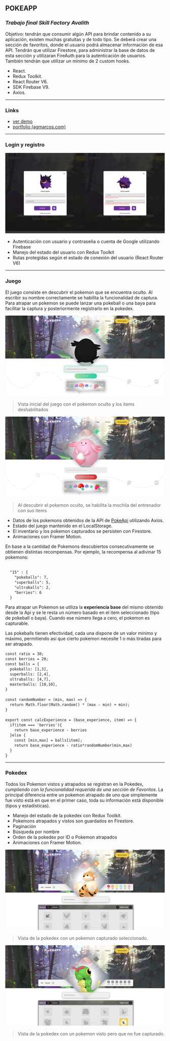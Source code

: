 ## POKEAPP</br>
### *Trabajo final Skill Factory Avalith*

Objetivo: tendrán que consumir algún API para brindar contenido a su aplicación, existen muchas gratuitas y de todo tipo. Se deberá crear una sección de favoritos, donde el usuario podrá almacenar información de esa API. Tendrán que utilizar Firestore, para administrar la base de datos de esta sección y utilizaran FireAuth para la autenticación de usuarios. También tendrán que utilizar un mínimo de 2 custom hooks.
</br>

* React.
* Redux Toolkit.
* React Router V6.
* SDK Firebase V9. 
* Axios.

---
### Links
* [ver demo](https://pokeapp-ashy.vercel.app)
* [portfolio (agmarcos.com)](https://agmarcos.com)

---

### Login y registro

![login](./public/preview/login.jpg)

* Autenticación con usuario y contraseña o cuenta de Google utilizando Firebase
* Manejo del estado del usuario con Redux Toolkit
* Rutas protegidas según el estado de conexión del usuario (React Router V6)

---

### Juego
El juego consiste en descubrir el pokemon que se encuentra oculto. Al escribir su nombre correctamente se habilita la funcionalidad de captura. 
Para atrapar un pokemon se puede lanzar una pokeball o una baya para facilitar la captura y posteriormente registrarlo en la pokedex.

![juego](./public/preview/game1.jpg)
 > Vista inicial del juego con el pokemon oculto y los items deshabilitados
 
![juego](./public/preview/game2.jpg)
> Al descubrir el pokemon oculto, se habilita la mochila del entrenador con sus items

* Datos de los pokemons obtenidos de la API de [PokeApi](https://pokeapi.co) utilizando Axios.
* Estado del juego mantenido en el LocalStorage.
* El inventario y los pokemon capturados se persisten con Firestore.
* Animaciones con Framer Motion.


En base a la cantidad de Pokemons descubiertos consecutivamente se obtienen distintas recompensas. Por ejemplo, la recompensa al adivinar 15 pokemons:
```

  "15" : {
    "pokeballs": 7,
    "superballs": 5,
    "ultraballs": 2,
    "berries": 6
  }

```

Para atrapar un Pokemon se utiliza la **experiencia base** del mismo obtenido desde la Api y se le resta un número basado en el item seleccionado (tipo de pokeball o baya). 
Cuando ese número llega a cero, el pokemon es capturable. 

Las pokeballs tienen efectividad, cada una dispone de un valor mínimo y máximo, permitiendo así que cierto pokemon necesite 1 o más tiradas para ser atrapado.

````
const ratio = 30;
const berries = 20;
const balls = {
  pokeballs: [1,3],
  superballs: [2,4],
  ultraballs: [4,7],
  masterballs: [10,10],
}

const randomNumber = (min, max) => { 
  return Math.floor(Math.random() * (max - min) + min);
} 

export const calcExperience = (base_experience, item) => {
  if(item === 'berries'){
    return base_experience - berries
  }else {
    const [min,max] = balls[item];
    return base_experience - ratio*randomNumber(min,max)
  }
}

````

---

### Pokedex
Todos los Pokemon vistos y atrapados se registran en la Pokedex, *cumpliendo con la funcionalidad requerida de una sección de Favoritos*.
La principal diferencia entre un pokemon atrapado de uno que simplemente fue visto está en que en el primer caso, toda su información está disponible (tipos y estadísticas).

* Manejo del estado de la pokedex con Redux Toolkit.
* Pokemons atrapados y vistos son guardados en Firestore.
* Paginación
* Búsqueda por nombre
* Orden de la pokedex por ID o Pokemon atrapados
* Animaciones con Framer Motion.

![pokedex](./public/preview/pokedex.jpg)
 > Vista de la pokedex con un pokemon capturado seleccionado.

 
![pokedex](./public/preview/pokedex2.jpg)
 > Vista de la pokedex con un pokemon visto pero que no fue capturado.